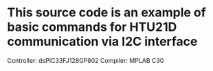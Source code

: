 # This source code is an example of basic commands for HTU21D communication via I2C interface

Controller: dsPIC33FJ128GP802 
Compiler: MPLAB C30
